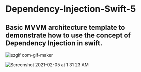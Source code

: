 # Dependency-Injection-Swift-5
## Basic MVVM architecture template to demonstrate how to use the concept of Dependency Injection in swift.
![ezgif com-gif-maker](https://user-images.githubusercontent.com/19235705/106949076-89b12800-6752-11eb-86c5-2246f98ef4af.gif)

![Screenshot 2021-02-05 at 1 31 23 AM](https://user-images.githubusercontent.com/19235705/106949091-8d44af00-6752-11eb-974d-3dcd0e87303a.png)
